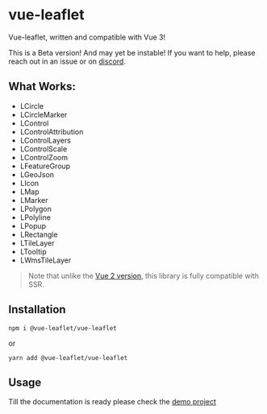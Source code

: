 # vue-leaflet

Vue-leaflet, written and compatible with Vue 3!

This is a Beta version! And may yet be instable! If you want to help, please reach out in an issue or on [discord](https://discord.gg/uVZAfUf).

## What Works:

- LCircle
- LCircleMarker
- LControl
- LControlAttribution
- LControlLayers
- LControlScale
- LControlZoom
- LFeatureGroup
- LGeoJson
- LIcon
- LMap
- LMarker
- LPolygon
- LPolyline
- LPopup
- LRectangle
- LTileLayer
- LTooltip
- LWmsTileLayer

> Note that unlike the [Vue 2 version](https://github.com/vue-leaflet/Vue2Leaflet), this library is fully compatible with SSR.

## Installation

`npm i @vue-leaflet/vue-leaflet`

or

`yarn add @vue-leaflet/vue-leaflet`

## Usage

Till the documentation is ready please check the [demo project](https://github.com/vue-leaflet/vue3-demo-project/blob/master/src/App.vue)

